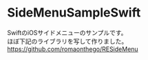 # SideMenuSampleSwift
SwiftのiOSサイドメニューのサンプルです。<br>
ほぼ下記のライブラリを写して作りました。<br>
https://github.com/romaonthego/RESideMenu
